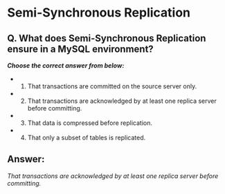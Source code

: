 # Semi-Synchronous Replication

## Q. What does Semi-Synchronous Replication ensure in a MySQL environment?

***Choose the correct answer from below:***
  
  - 1. That transactions are committed on the source server only.

  - 2. That transactions are acknowledged by at least one replica server before committing.

  - 3. That data is compressed before replication.

  - 4. That only a subset of tables is replicated.


## Answer:
*That transactions are acknowledged by at least one replica server before committing.*
